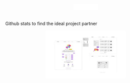 <p align="center"><img width=15% src="static/images/devXdev.png"></p>
<br>
Github stats to find the ideal project partner
<p align="center"><img width=50% src="static/images/first-img-removebg-preview.png"></p>


